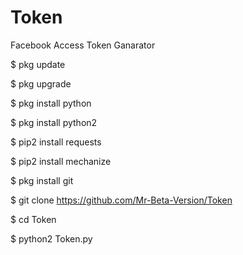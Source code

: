 # Token
Facebook Access Token Ganarator

$ pkg update

$ pkg upgrade

$ pkg install python

$ pkg install python2

$ pip2 install requests

$ pip2 install mechanize

$ pkg install git

$ git clone https://github.com/Mr-Beta-Version/Token

$ cd Token

$ python2 Token.py
